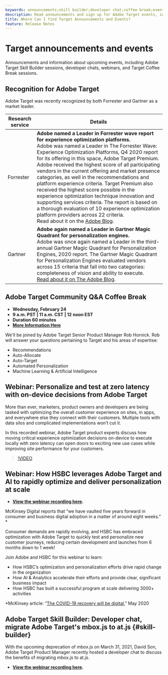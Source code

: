 ```yaml
---
keywords: announcements;skill builder;developer chat;coffee break;events;forrester;gartner;webinar
description: Read announcements and sign up for Adobe Target events, including Skill Builder sessions, developer and product manager chats, webinars, and more.
title: Where Can I find Target Announcements and Events?
feature: Release Notes
---
```


# Target announcements and events

Announcements and information about upcoming events, including Adobe Target Skill Builder sessions, developer chats, webinars, and Target Coffee Break sessions.

## Recognition for Adobe Target

Adobe Target was recently recognized by both Forrester and Gartner as a market leader.

|Research service|Details|
| --- | --- |
|Forrester|**Adobe named a Leader in Forrester wave report for experience optimization platforms.**<br>Adobe was named a Leader in The Forrester Wave: Experience Optimization Platforms, Q4 2020 report for its offering in this space, Adobe Target Premium. Adobe received the highest score of all participating vendors in the current offering and market presence categories, as well in the recommendations and platform experience criteria. Target Premium also received the highest score possible in the experience optimization technique innovation and supporting services criteria. The report is based on a thorough evaluation of 10 experience optimization platform providers across 22 criteria.<br>Read about it on the [Adobe Blog](https://blog.adobe.com/en/2020/11/24/adobe-named-leader-in-forrester-wave-report-experience-optimization-platforms.html).|
|Gartner|**Adobe again named a Leader in Gartner Magic Quadrant for personalization engines.**<br>Adobe was once again named a Leader in the third-annual Gartner Magic Quadrant for Personalization Engines, 2020 report. The Gartner Magic Quadrant for Personalization Engines evaluated vendors across 15 criteria that fall into two categories: completeness of vision and ability to execute.<br>[Read about it on The Adobe Blog](https://theblog.adobe.com/adobe-again-named-leader-in-gartner-magic-quadrant-for-personalization-engines/).|

## Adobe Target Community Q&A Coffee Break

* **Wednesday, February 24**
* **9 a.m. PST | 11 a.m. CST | 12 noon EST**
* **Duration 60 minutes**
* **[More Information Here](/https://experienceleaguecommunities.adobe.com/t5/adobe-target-discussions/at-community-q-amp-a-coffee-break-2-24-21-9am-pt-rob-hornick/td-p/396626)**

We'll be joined by Adobe Target Senior Product Manager Rob Hornick. Rob will answer your questions pertaining to Target and his areas of expertise:

* Recommendations
* Auto-Allocate
* Auto-Target
* Automated Personalization
* Machine Learning & Artificial Intelligence

## Webinar: Personalize and test at zero latency with on-device decisions from Adobe Target

More than ever, marketers, product owners and developers are being tasked with optimizing the overall customer experience on sites, in apps, and everywhere else they connect with their customers. Multiple tools with data silos and complicated implementations won’t cut it.

In this recorded webinar, Adobe Target product experts discuss how moving critical experience optimization decisions on-device to execute locally with zero latency can open doors to exciting new use cases while improving site performance for your customers.

>[!VIDEO](https://video.tv.adobe.com/v/328148)

## Webinar: How HSBC leverages Adobe Target and AI to rapidly optimize and deliver personalization at scale

* **[View the webinar recording here](https://seminars.adobeconnect.com/ps4ozlg7qfdy/?proto=true).**

McKinsey Digital reports that “we have vaulted five years forward in consumer and business digital adoption in a matter of around eight weeks.” *

Consumer demands are rapidly evolving, and HSBC has embraced optimization with Adobe Target to quickly test and personalize new customer journeys, reducing certain development and launches from 6 months down to 1 week!

Join Adobe and HSBC for this webinar to learn:

* How HSBC’s optimization and personalization efforts drive rapid change in the organization
* How AI & Analytics accelerate their efforts and provide clear, significant business impact
* How HSBC has built a successful program at scale delivering 3000+ activities

*McKinsey article: “[The COVID-19 recovery will be digital](https://www.mckinsey.com/business-functions/mckinsey-digital/our-insights/the-covid-19-recovery-will-be-digital-a-plan-for-the-first-90-days#),” May 2020

## Adobe Target Skill Builder: Developer chat, migrate Adobe Target's mbox.js to at.js {#skill-builder}

With the upcoming deprecation of mbox.js on March 31, 2021, David Son, Adobe Target Product Manager recently hosted a developer chat to discuss the benefits of migrating mbox.js to at.js. 

* **[View the webinar recording here](https://seminars.adobeconnect.com/ptdo6mfo6qn6/?proto=true).**